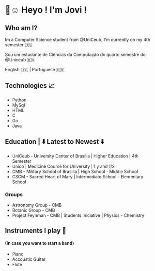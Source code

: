 
# 👋☺️ Heyo ! I'm Jovi ! 

## Who am I?
Im a Computer Science student from @UniCeub, I'm currently on my 4th semester :us: <br>

Sou um estudante de Ciências da Computação do quarto semestre do @Uniceub 🇧🇷 <br>

English :us: | Portuguese 🇧🇷

## Technologies 📈 

* Python
* MySql
* HTML
* C
* Go
* Java

## Education | ⬇️ Latest to Newest ⬇️
*  UniCeub - University Center of Brasília | Higher Education | 4th Semester
*  Unico                                   | Medicine Course for University | 1 y and 1/2
*  CMB - Military School of Brasilia       | High School - Middle School
*  CSCM - Sacred Heart of Mary             | Intermediate School - Elementary School

### Groups
* Astronomy Group - CMB
* Botanic Group - CMB
* Project Feynman - CMB | Students Iniciative | Physics - Chemistry

## Instruments I play 🎵
#### (In case you want to start a band)
*  Piano
*  Accoustic Guitar
*  Flute

<!--
**Joviviz/Joviviz** is a ✨ _special_ ✨ repository because its `README.md` (this file) appears on your GitHub profile.

Here are some ideas to get you started:

- 🔭 I’m currently working on ...
- 🌱 I’m currently learning ...
- 👯 I’m looking to collaborate on ...
- 🤔 I’m looking for help with ...
- 💬 Ask me about ...
- 📫 How to reach me: ...
- 😄 Pronouns: ...
- ⚡ Fun fact: ...
-->
